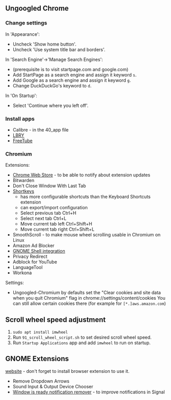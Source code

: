 ## Ungoogled Chrome

### Change settings

In 'Appearance':
- Uncheck 'Show home button'. 
- Uncheck 'Use system title bar and borders'.

In 'Search Engine'->'Manage Search Engines':
- (prerequisite is to visit startpage.com and google.com)
- Add StartPage as a search engine and assign it keyword `s`.
- Add Google as a search engine and assign it keyword `g`.
- Change DuckDuckGo's keyword to `d`.

In 'On Startup':
- Select 'Continue where you left off'.


### Install apps
- Calibre - in the 40_app file
- [LBRY](https://lbry.com/get)
- [FreeTube](https://freetubeapp.io/#download)

### Chromium

Extensions:
- [Chrome Web Store](https://github.com/NeverDecaf/chromium-web-store) - to be able to notify about extension updates
- Bitwarden
- Don't Close Window With Last Tab
- [Shortkeys](https://github.com/mikecrittenden/shortkeys/releases)
  - has more configurable shortcuts than the Keyboard Shortcuts extension
  - can export/import configuration
  - Select previous tab Ctrl+H
  - Select next tab Ctrl+L
  - Move current tab left Ctrl+Shift+H
  - Move current tab right Ctrl+Shift+L
- SmoothScroll - to make mouse wheel scrolling usable in Chromium on Linux
- Amazon Ad Blocker
- [GNOME Shell integration](https://chrome.google.com/webstore/detail/gnome-shell-integration/gphhapmejobijbbhgpjhcjognlahblep)
- Privacy Redirect
- Adblock for YouTube
- LanguageTool
- Workona

Settings:
- Ungoogled-Chromium by defaults set the "Clear cookies and site data when you quit Chromium" flag in chrome://settings/content/cookies You can still allow certain cookies there (for example for `[*.]aws.amazon.com`)

## Scroll wheel speed adjustment

1. `sudo apt install imwheel`
2. Run `91_scroll_wheel_script.sh` to set desired scroll wheel speed.
3. Run `Startup Applications` app and add `imwheel` to run on startup.

## GNOME Extensions

[website](https://extensions.gnome.org) - don't forget to install browser extension to use it.

* Remove Dropdown Arrows
* Sound Input & Output Device Chooser 
* [Window is ready notification remover](https://extensions.gnome.org/extension/1007/window-is-ready-notification-remover/) - to improve notifications in Signal

